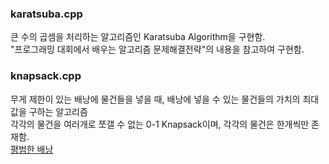 
### karatsuba.cpp
큰 수의 곱셈을 처리하는 알고리즘인 Karatsuba Algorithm을 구현함.  
"프로그래밍 대회에서 배우는 알고리즘 문제해결전략"의 내용을 참고하여 구현함.

### knapsack.cpp
무게 제한이 있는 배낭에 물건들을 넣을 때, 배낭에 넣을 수 있는 물건들의 가치의 최대값을 구하는 알고리즘  
각각의 물건을  여러개로 쪼갤 수 없는 0-1 Knapsack이며, 각각의 물건은 한개씩만 존재함.  
[평범한 배낭](https://www.acmicpc.net/problem/12865)